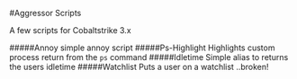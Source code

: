 #Aggressor Scripts

A few scripts for Cobaltstrike 3.x 

#####Annoy
simple annoy script
#####Ps-Highlight
Highlights custom process return from the `ps` command
#####Idletime
Simple alias to returns the users idletime
#####Watchlist
Puts a user on a watchlist ..broken!





